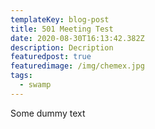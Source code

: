 ```yaml
---
templateKey: blog-post
title: 501 Meeting Test
date: 2020-08-30T16:13:42.382Z
description: Decription
featuredpost: true
featuredimage: /img/chemex.jpg
tags:
  - swamp
---
```

Some dummy text